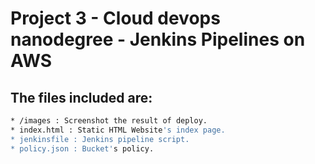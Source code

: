 # Project 3 - Cloud devops nanodegree - Jenkins Pipelines on AWS


## The files included are:
```sh
* /images : Screenshot the result of deploy.
* index.html : Static HTML Website's index page.
* jenkinsfile : Jenkins pipeline script.
* policy.json : Bucket's policy.
```
